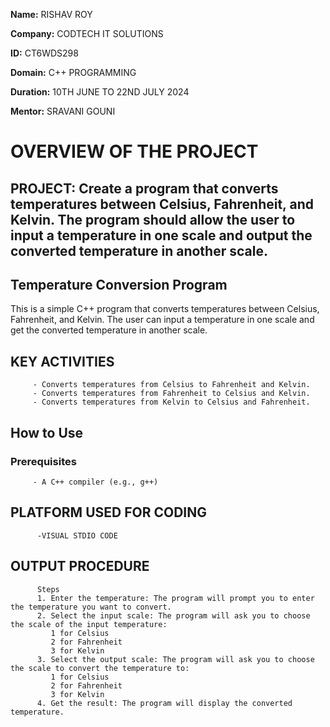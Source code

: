 **Name:** RISHAV ROY

**Company:** CODTECH IT SOLUTIONS

**ID:** CT6WDS298

**Domain:** C++ PROGRAMMING

**Duration:** 10TH JUNE TO 22ND JULY 2024

**Mentor:** SRAVANI GOUNI

# OVERVIEW OF THE PROJECT

## PROJECT: Create a program that converts temperatures between Celsius, Fahrenheit, and Kelvin. The program should allow the user to input a temperature in one scale and output the converted temperature in another scale.


## Temperature Conversion Program

This is a simple C++ program that converts temperatures between Celsius, Fahrenheit, and Kelvin. The user can input a temperature in one scale and get the converted temperature in another scale.

## KEY ACTIVITIES
         - Converts temperatures from Celsius to Fahrenheit and Kelvin.
         - Converts temperatures from Fahrenheit to Celsius and Kelvin.
         - Converts temperatures from Kelvin to Celsius and Fahrenheit.

## How to Use

### Prerequisites

         - A C++ compiler (e.g., g++)


## PLATFORM USED FOR CODING
          -VISUAL STDIO CODE


## OUTPUT PROCEDURE
          Steps
          1. Enter the temperature: The program will prompt you to enter the temperature you want to convert.
          2. Select the input scale: The program will ask you to choose the scale of the input temperature:
             1 for Celsius
             2 for Fahrenheit
             3 for Kelvin
          3. Select the output scale: The program will ask you to choose the scale to convert the temperature to:
             1 for Celsius
             2 for Fahrenheit
             3 for Kelvin
          4. Get the result: The program will display the converted temperature.
             
              
